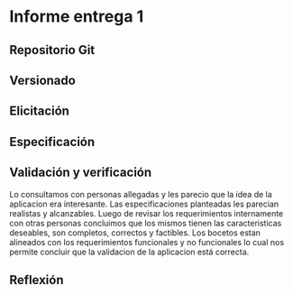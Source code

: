 # Informe entrega 1
## Repositorio Git

##  Versionado

## Elicitación

## Especificación

## Validación y verificación
Lo consultamos con personas allegadas y les parecio que la idea de la aplicacion era interesante. Las especificaciones planteadas les parecian realistas y alcanzables. Luego de revisar los requerimientos internamente con otras personas concluimos que los mismos tienen las caracteristicas deseables, son completos, correctos y factibles. Los bocetos estan alineados con los requerimientos funcionales y no funcionales lo cual nos permite concluir que la validacion de la aplicacion está correcta.

## Reflexión
